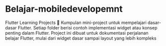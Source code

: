 # Belajar-mobiledevelopemnt
Flutter Learning Projects 🚀  Kumpulan mini-project untuk mempelajari dasar-dasar Flutter. Setiap folder berisi contoh implementasi widget atau konsep penting dalam Flutter. Project ini dibuat untuk dokumentasi perjalanan belajar Flutter, mulai dari widget dasar sampai layout yang lebih kompleks
